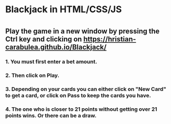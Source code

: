 # Blackjack in HTML/CSS/JS
#
## Play the game in a new window by pressing the Ctrl key and clicking on https://hristian-carabulea.github.io/Blackjack/
### 1. You must first enter a bet amount.
### 2. Then click on Play.
### 3. Depending on your cards you can either click on "New Card" to get a card, or click on Pass to keep the cards you have.
### 4. The one who is closer to 21 points without getting over 21 points wins. Or there can be a draw.
